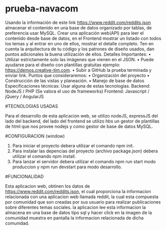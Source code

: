 # prueba-navacom
Usando la información de este link https://www.reddit.com/reddits.json almacenar el
contenido en una base de datos organizado por tablas, de preferencia usar MySQL. Crear
una aplicación web(API) para leer el contenido desde base de datos, en el Frontend
mostrar un listado con todos los temas y al entrar en uno de ellos, mostrar el detalle
completo. Ten en cuenta la arquitectura de tu código y los patrones de diseño usados, dan
puntos adicionales la buena utilización de ellos.
Detalles Importantes:
• Utilizar estrictamente solo las imágenes que vienen en el JSON.
• Puede ayudarse para el diseño con plantillas gratuitas
ejemplo: https://demos.creative-tim.com.
• Subir a GitHub la prueba terminada y enviar link.
Puntos que consideraremos:
• Organización del proyecto
• Construcción de las vistas y planeación.
• Manejo de base de datos
Especificaciones técnicas:
Usar alguna de estas tecnologías.
Backend: NodeJS / PHP (Se valora el uso de frameworks)
Frontend: Javascript / jQuery / AngularJS

#TECNOLOGIAS USADAS 

Para el desarrollo de esta aplicacion web, se utilizo nodeJS, expressJS del lado del backend, del lado del frontend se utilizo hbs un gestor de plantillas de html que nos provee nodejs y como gestor de base de datos MySQL.

#CONFIGURACION (window)

1. Para iniciar el proyecto debera utilizar el comando npm init.
2. Para instalar las depencias del proyecto (archivo package.json) debera utilizar el comando npm install.
3. Para lanzar el servidor debera utilizar el comando npm run start modo produccion y npm run devstart para modo desarrollo.

#FUNCIONALIDAD

Esta aplicacion web, obtinen los datos de https://www.reddit.com/reddits.json, el cual proporciona la informacion relacionada con una aplicacion web llamada reddit, la cual esta compuesta por comunidad que son creadas por sus usuario para realizar publicaciones sobre diferentes temas 
sociales. la aplicacion lee esta informacion la almacena en una base de datos tipo sql y hacer click en la imagen de la comunidad muestra en pantalla la informacion relacionada de dicha comunidad.
